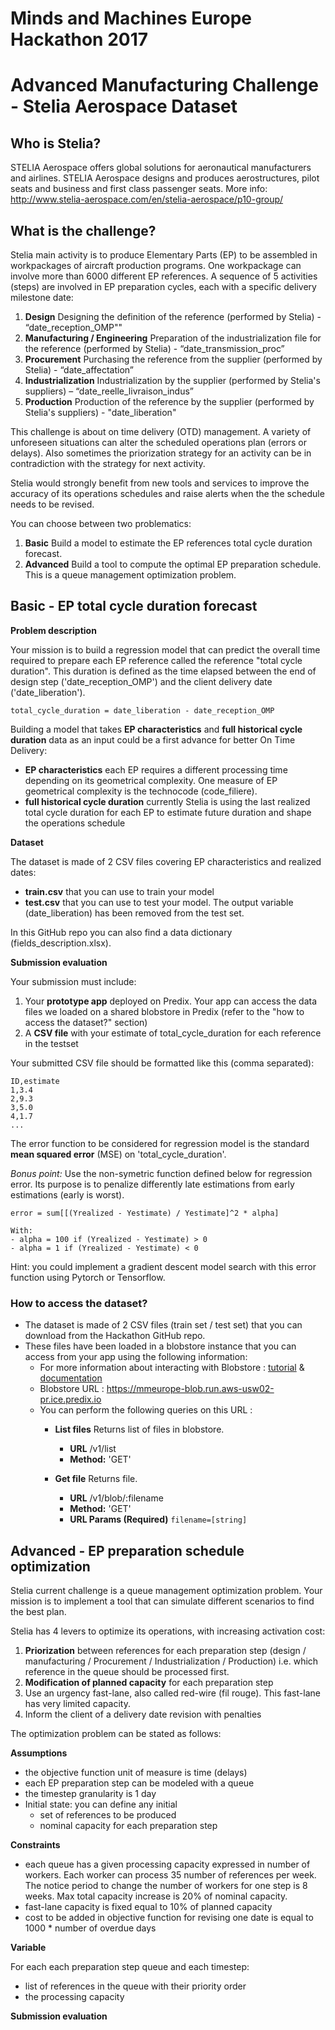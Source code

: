 # Minds and Machines Europe Hackathon 2017
# Advanced Manufacturing Challenge - Stelia Aerospace Dataset

## Who is Stelia?
STELIA Aerospace offers global solutions for aeronautical manufacturers and airlines. STELIA Aerospace designs and produces aerostructures, pilot seats and business and first class passenger seats.
More info: http://www.stelia-aerospace.com/en/stelia-aerospace/p10-group/

## What is the challenge?
Stelia main activity is to produce Elementary Parts (EP) to be assembled in workpackages of aircraft production programs. One workpackage can involve more than 6000 different EP references. A sequence of 5 activities (steps) are involved in EP preparation cycles, each with a specific delivery milestone date:

1.	**Design** Designing the definition of the reference (performed by Stelia) - “date_reception_OMP""
2.	**Manufacturing / Engineering** Preparation of the industrialization file for the reference (performed by Stelia) - “date_transmission_proc”
3.	**Procurement** Purchasing the reference from the supplier (performed by Stelia) - “date_affectation”
4.	**Industrialization** Industrialization by the supplier (performed by Stelia's suppliers) – “date_reelle_livraison_indus”
5.	**Production** Production of the reference by the supplier (performed by Stelia's suppliers) - "date_liberation"

This challenge is about on time delivery (OTD) management. A variety of unforeseen situations can alter the scheduled operations plan (errors or delays). Also sometimes the priorization strategy for an activity can be in contradiction with the strategy for next activity.

Stelia would strongly benefit from new tools and services to improve the accuracy of its operations schedules and raise alerts when the the schedule needs to be revised.

You can choose between two problematics:
1. **Basic** Build a model to estimate the EP references total cycle duration forecast.
2. **Advanced** Build a tool to compute the optimal EP preparation schedule. This is a queue management optimization problem.

## Basic - EP total cycle duration forecast

**Problem description**

Your mission is to build a regression model that can predict the overall time required to prepare each EP reference called the reference "total cycle duration". This duration is defined as the time elapsed between the end of design step ('date_reception_OMP') and the client delivery date ('date_liberation').

```
total_cycle_duration = date_liberation - date_reception_OMP
```

Building a model that takes **EP characteristics** and **full historical cycle duration** data as an input could be a first advance for better On Time Delivery:
- **EP characteristics** each EP requires a different processing time depending on its geometrical complexity. One measure of EP geometrical complexity is the technocode (code_filiere).
- **full historical cycle duration** currently Stelia is using the last realized total cycle duration for each EP to estimate future duration and shape the operations schedule

**Dataset**

The dataset is made of 2 CSV files covering EP characteristics and realized dates:
- **train.csv** that you can use to train your model
- **test.csv** that you can use to test your model. The output variable (date_liberation) has been removed from the test set.

In this GitHub repo you can also find a data dictionary (fields_description.xlsx).

**Submission evaluation**

Your submission must include:
1. Your **prototype app** deployed on Predix. Your app can access the data files we loaded on a shared blobstore in Predix (refer to the "how to access the dataset?" section)
2. A **CSV file** with your estimate of total_cycle_duration for each reference in the testset

Your submitted CSV file should be formatted like this (comma separated):

```
ID,estimate
1,3.4
2,9.3
3,5.0
4,1.7
...
```

The error function to be considered for regression model is the standard **mean squared error** (MSE) on 'total_cycle_duration'.

*Bonus point:*
Use the non-symetric function defined below for regression error. Its purpose is to penalize differently late estimations from early estimations (early is worst).
```
error = sum[[(Yrealized - Yestimate) / Yestimate]^2 * alpha]

With:
- alpha = 100 if (Yrealized - Yestimate) > 0
- alpha = 1 if (Yrealized - Yestimate) < 0
```

Hint: you could implement a gradient descent model search with this error function using Pytorch or Tensorflow.


### How to access the dataset?
- The dataset is made of 2 CSV files (train set / test set) that you can download from the Hackathon GitHub repo.
- These files have been loaded in a blobstore instance that you can access from your app using the following information:
  - For more information about interacting with Blobstore : [tutorial](https://www.predix.io/resources/tutorials/tutorial-details.html?tutorial_id=1931&tag=1922&journey=Exploring%20Blobstore) & [documentation](https://docs.predix.io/en-US/content/service/data_management/blobstore/)
  - Blobstore URL : https://mmeurope-blob.run.aws-usw02-pr.ice.predix.io
  - You can perform the following queries on this URL :
    - **List files** Returns list of files in blobstore.
      - **URL** /v1/list
      - **Method:** 'GET'

    - **Get file** Returns file.
      - **URL** /v1/blob/:filename
      - **Method:** 'GET'
      - **URL Params (Required)** `filename=[string]`


## Advanced - EP preparation schedule optimization

Stelia current challenge is a queue management optimization problem. Your mission is to implement a tool that can simulate different scenarios to find the best plan.

Stelia has 4 levers to optimize its operations, with increasing activation cost:
1. **Priorization** between references for each preparation step (design / manufacturing / Procurement / Industrialization / Production) i.e. which reference in the queue should be processed first.
2. **Modification of planned capacity** for each preparation step
3. Use an urgency fast-lane, also called red-wire (fil rouge). This fast-lane has very limited capacity.
4. Inform the client of a delivery date revision with penalties

The optimization problem can be stated as follows:

**Assumptions**
- the objective function unit of measure is time (delays)
- each EP preparation step can be modeled with a queue
- the timestep granularity is 1 day
- Initial state: you can define any initial
  - set of references to be produced
  - nominal capacity for each preparation step


**Constraints**
- each queue has a given processing capacity expressed in number of workers. Each worker can process 35 number of references per week. The notice period to change the number of workers for one step is 8 weeks. Max total capacity increase is 20% of nominal capacity.
- fast-lane capacity is fixed equal to 10% of planned capacity
- cost to be added in objective function for revising one date is equal to 1000 * number of overdue days

**Variable**

For each each preparation step queue and each timestep:
- list of references in the queue with their priority order
- the processing capacity

**Submission evaluation**
